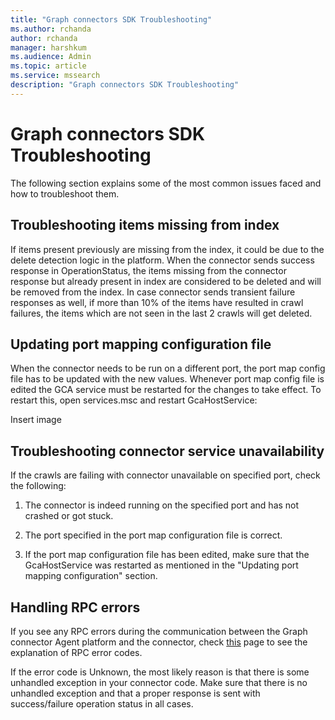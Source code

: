 ```yaml
---
title: "Graph connectors SDK Troubleshooting"
ms.author: rchanda
author: rchanda
manager: harshkum
ms.audience: Admin
ms.topic: article
ms.service: mssearch
description: "Graph connectors SDK Troubleshooting"
---
```


# Graph connectors SDK Troubleshooting

The following section explains some of the most common issues faced and how to troubleshoot them.

## Troubleshooting items missing from index

If items present previously are missing from the index, it could be due to the delete detection logic in the platform. When the connector sends success response in OperationStatus, the items missing from the connector response but already present in index are considered to be deleted and will be removed from the index. In case connector sends transient failure responses as well, if more than 10% of the items have resulted in crawl failures, the items which are not seen in the last 2 crawls will get deleted.

## Updating port mapping configuration file

When the connector needs to be run on a different port, the port map config file has to be updated with the new values. Whenever port map config file is edited the GCA service must be restarted for the changes to take effect. To restart this, open services.msc and restart GcaHostService: 

Insert image

## Troubleshooting connector service unavailability

If the crawls are failing with connector unavailable on specified port, check the following:  

1. The connector is indeed running on the specified port and has not crashed or got stuck.

2. The port specified in the port map configuration file is correct.

3. If the port map configuration file has been edited, make sure that the GcaHostService was restarted as mentioned in the "Updating port mapping configuration" section.

## Handling RPC errors

If you see any RPC errors during the communication between the Graph connector Agent platform and the connector, check [this](https://grpc.github.io/grpc/core/md_doc_statuscodes.html) page to see the explanation of RPC error codes.

If the error code is Unknown, the most likely reason is that there is some unhandled exception in your connector code. Make sure that there is no unhandled exception and that a proper response is sent with success/failure operation status in all cases.
